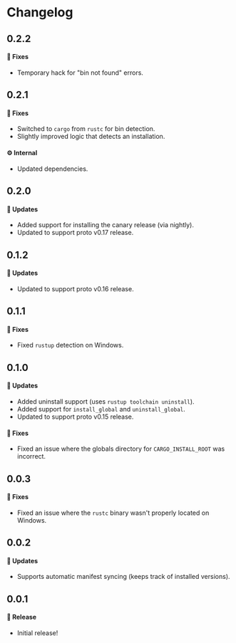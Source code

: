 # Changelog

## 0.2.2

#### 🐞 Fixes

- Temporary hack for "bin not found" errors.

## 0.2.1

#### 🐞 Fixes

- Switched to `cargo` from `rustc` for bin detection.
- Slightly improved logic that detects an installation.

#### ⚙️ Internal

- Updated dependencies.

## 0.2.0

#### 🚀 Updates

- Added support for installing the canary release (via nightly).
- Updated to support proto v0.17 release.

## 0.1.2

#### 🚀 Updates

- Updated to support proto v0.16 release.

## 0.1.1

#### 🐞 Fixes

- Fixed `rustup` detection on Windows.

## 0.1.0

#### 🚀 Updates

- Added uninstall support (uses `rustup toolchain uninstall`).
- Added support for `install_global` and `uninstall_global`.
- Updated to support proto v0.15 release.

#### 🐞 Fixes

- Fixed an issue where the globals directory for `CARGO_INSTALL_ROOT` was incorrect.

## 0.0.3

#### 🐞 Fixes

- Fixed an issue where the `rustc` binary wasn't properly located on Windows.

## 0.0.2

#### 🚀 Updates

- Supports automatic manifest syncing (keeps track of installed versions).

## 0.0.1

#### 🎉 Release

- Initial release!
